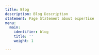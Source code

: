 ```yaml
---
title: Blog
description: Blog Description
statement: Page Statement about expertise
menu:
  main:
    identifier: blog
    title: ''
    weight: 1

---
```

